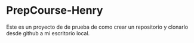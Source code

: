 # PrepCourse-Henry
Este es un proyecto de de prueba de como crear un repositorio y clonarlo desde github a mi escritorio local.